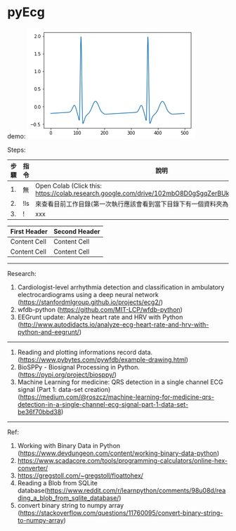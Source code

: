 # pyEcg
demo:
![demo ecg figure](https://github.com/SnailPJW/pyEcg/blob/master/ecgDEMO.png)

Steps:

| 步驟 | 指令 | 說明 |
| --- | ----- | ------------------------ |
| 1. | 無 | Open Colab (Click this: https://colab.research.google.com/drive/102mbO8D0gSgqZerBUkQ3RrdShPBU9QG7) |
| 2. | !ls | 來查看目前工作目錄(第一次執行應該會看到當下目錄下有一個資料夾為"sample_data") |
| 3. | ! | xxx |

| First Header  | Second Header |
| ------------- | ------------- |
| Content Cell  | Content Cell  |
| Content Cell  | Content Cell  |

------
Research:
1. Cardiologist-level arrhythmia detection and classification in ambulatory electrocardiograms using a deep neural network (https://stanfordmlgroup.github.io/projects/ecg2/)
2. wfdb-python (https://github.com/MIT-LCP/wfdb-python)
3. EEGrunt update: Analyze heart rate and HRV with Python (http://www.autodidacts.io/analyze-ecg-heart-rate-and-hrv-with-python-and-eegrunt/)
------
1. Reading and plotting informations record data. (https://www.pybytes.com/pywfdb/example-drawing.html)
2. BioSPPy - Biosignal Processing in Python. (https://pypi.org/project/biosppy/)
3. Machine Learning for medicine: QRS detection in a single channel ECG signal (Part 1: data-set creation) (https://medium.com/@roszcz/machine-learning-for-medicine-qrs-detection-in-a-single-channel-ecg-signal-part-1-data-set-be36f70bbd38)
------
Ref:
1. Working with Binary Data in Python (https://www.devdungeon.com/content/working-binary-data-python)
2. https://www.scadacore.com/tools/programming-calculators/online-hex-converter/
3. https://gregstoll.com/~gregstoll/floattohex/
4. Reading a Blob from SQLite database(https://www.reddit.com/r/learnpython/comments/98u08d/reading_a_blob_from_sqlite_database/)
5. convert binary string to numpy array (https://stackoverflow.com/questions/11760095/convert-binary-string-to-numpy-array)

